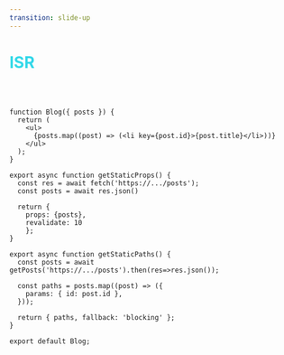 ```yaml
---
transition: slide-up
---
```


# ISR
<br/>

```tsx {all|8-17|15|19-27|20|22-24|26} {maxHeight:'300px'}

function Blog({ posts }) {
  return (
    <ul>
      {posts.map((post) => (<li key={post.id}>{post.title}</li>))}
    </ul>
  );
}
 
export async function getStaticProps() {
  const res = await fetch('https://.../posts');
  const posts = await res.json()

  return {
    props: {posts}, 
    revalidate: 10
    };
}

export async function getStaticPaths() {
  const posts = await getPosts('https://.../posts').then(res=>res.json());

  const paths = posts.map((post) => ({
    params: { id: post.id },
  }));
 
  return { paths, fallback: 'blocking' };
}
 
export default Blog;

```

<style>
h1 {
  background-color: #2B90B6;
  background-image: linear-gradient(52deg, #34dae7 3%, #0daeff 97%);
  background-size: 100%;
  -webkit-background-clip: text;
  -moz-background-clip: text;
  -webkit-text-fill-color: transparent;
  -moz-text-fill-color: transparent;
}
</style>

<!-- NextJS에서는 Static Site Generation을 통해 
빌드 시 정적인 페이지를 미리 만들어 둘 수도 있습니다. 

[코드설명]

1. 이 함수는 서버 측에서 빌드 시 호출됩니다.
재검증이 활성화되고 새 요청이 들어오면 서버리스 함수에서 다시 호출될 수 있습니다

2. revalidate 10초에 따라 해당 정적 html파일은 요청이 들어올 때, 혹은 요청이 들어오지 않아도,
최대 10초마다 한 번씩 새롭게 생성됩니다.

3. getStaticPaths 는 다이나믹 라우트 중에 정적으로 생성될 페이지를 결정합니다. 

4. posts 목록을 api로부터 불러온 후 

5. posts의 id만큼의 path parameter를 설정합니다. 

6. posts의 id 만큼의 정적파일을 미리 랜더링해둡니다. 이때 요청이 들어온 post.id가 서버에 존재하지 않는다면,
그 순간 정적 파일을 생성한 뒤 캐싱해둡니다. 

ISR은 SSG와 SSR의 장점을 혼합한 새로운 방식의 랜더링 프로세스인데요 

인터렉티브한 웹 페이지를 최대한 정적자산으로 만들어두어, cdn을 통해 빠르게 유저하게 제공하는 것과 정적 자산이더라도 최대한 fresh한 상태를 유지하고자 하는 
프론트 엔드 개발자들의 염원을 담고 있습니다. 

하지만 SSR보다 stale하고, SSG보다는 느릴 수 있다는, 자칫 잘못 사용하면 어중간한 포지션의 랜더링 방식이 될 수도 있습니다. 

 -->